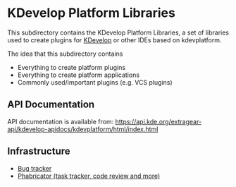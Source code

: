# KDevelop Platform Libraries

This subdirectory contains the KDevelop Platform Libraries, a set of libraries used to create plugins for [KDevelop](https://www.kdevelop.org/) or other IDEs based on kdevplatform.

The idea that this subdirectory contains
- Everything to create platform plugins
- Everything to create platform applications
- Commonly used/important plugins (e.g. VCS plugins)

## API Documentation

API documentation is available from:
https://api.kde.org/extragear-api/kdevelop-apidocs/kdevplatform/html/index.html

## Infrastructure
- [Bug tracker](https://bugs.kde.org/buglist.cgi?bug_status=UNCONFIRMED&bug_status=CONFIRMED&bug_status=ASSIGNED&bug_status=REOPENED&list_id=1408918&product=kdevplatform&query_format=advanced)
- [Phabricator (task tracker, code review and more)](https://phabricator.kde.org/dashboard/view/8/?)
